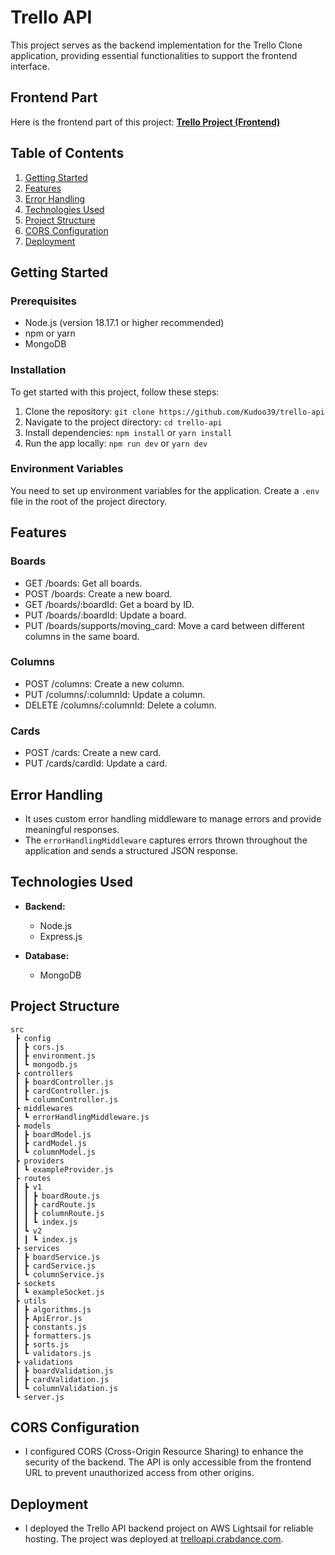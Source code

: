 # Trello API

This project serves as the backend implementation for the Trello Clone application, providing essential functionalities to support the frontend interface.

## Frontend Part

Here is the frontend part of this project: **[Trello Project (Frontend)](https://github.com/Kudoo39/trello-project)**

## Table of Contents

1. [Getting Started](#getting-started)
2. [Features](#features)
3. [Error Handling](#error-handling)
4. [Technologies Used](#technologies-used)
5. [Project Structure](#project-structure)
6. [CORS Configuration](#cors-configuration)
7. [Deployment](#deployment)


## Getting Started

### Prerequisites

- Node.js (version 18.17.1 or higher recommended)
- npm or yarn
- MongoDB

### Installation

To get started with this project, follow these steps:

1. Clone the repository: `git clone https://github.com/Kudoo39/trello-api`
2. Navigate to the project directory: `cd trello-api`
3. Install dependencies: `npm install` or `yarn install`
4. Run the app locally: `npm run dev` or `yarn dev`

### Environment Variables

You need to set up environment variables for the application. Create a `.env` file in the root of the project directory.

## Features

### Boards
- GET /boards: Get all boards.
- POST /boards: Create a new board.
- GET /boards/:boardId: Get a board by ID.
- PUT /boards/:boardId: Update a board.
- PUT /boards/supports/moving_card: Move a card between different columns in the same board.

### Columns
- POST /columns: Create a new column.
- PUT /columns/:columnId: Update a column.
- DELETE /columns/:columnId: Delete a column.

### Cards
- POST /cards: Create a new card.
- PUT /cards/cardId: Update a card.

## Error Handling

- It uses custom error handling middleware to manage errors and provide meaningful responses.
- The `errorHandlingMiddleware` captures errors thrown throughout the application and sends a structured JSON response.

## Technologies Used

- **Backend:**
  - Node.js
  - Express.js

- **Database:**
  - MongoDB

## Project Structure

```
src
 ┣ config
 ┃ ┣ cors.js
 ┃ ┣ environment.js
 ┃ ┗ mongodb.js
 ┣ controllers
 ┃ ┣ boardController.js
 ┃ ┣ cardController.js
 ┃ ┗ columnController.js
 ┣ middlewares
 ┃ ┗ errorHandlingMiddleware.js
 ┣ models
 ┃ ┣ boardModel.js
 ┃ ┣ cardModel.js
 ┃ ┗ columnModel.js
 ┣ providers
 ┃ ┗ exampleProvider.js
 ┣ routes
 ┃ ┣ v1
 ┃ ┃ ┣ boardRoute.js
 ┃ ┃ ┣ cardRoute.js
 ┃ ┃ ┣ columnRoute.js
 ┃ ┃ ┗ index.js
 ┃ ┗ v2
 ┃ ┃ ┗ index.js
 ┣ services
 ┃ ┣ boardService.js
 ┃ ┣ cardService.js
 ┃ ┗ columnService.js
 ┣ sockets
 ┃ ┗ exampleSocket.js
 ┣ utils
 ┃ ┣ algorithms.js
 ┃ ┣ ApiError.js
 ┃ ┣ constants.js
 ┃ ┣ formatters.js
 ┃ ┣ sorts.js
 ┃ ┗ validators.js
 ┣ validations
 ┃ ┣ boardValidation.js
 ┃ ┣ cardValidation.js
 ┃ ┗ columnValidation.js
 ┗ server.js
 ```

## CORS Configuration
- I configured CORS (Cross-Origin Resource Sharing) to enhance the security of the backend. The API is only accessible from the frontend URL to prevent unauthorized access from other origins.

## Deployment
- I deployed the Trello API backend project on AWS Lightsail for reliable hosting. The project was deployed at [trelloapi.crabdance.com](trelloapi.crabdance.com).